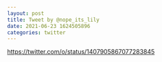 ```yaml
--- 
layout: post 
title: Tweet by @nope_its_lily 
date: 2021-06-23 1624505896 
categories: twitter 
--- 
```

https://twitter.com/o/status/1407905867077283845